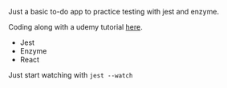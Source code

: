 Just a basic to-do app to practice testing with jest and enzyme.

Coding along with a udemy tutorial [here](https://github.com/15Dkatz/react-testing/).

* Jest
* Enzyme
* React

Just start watching with ```jest --watch```